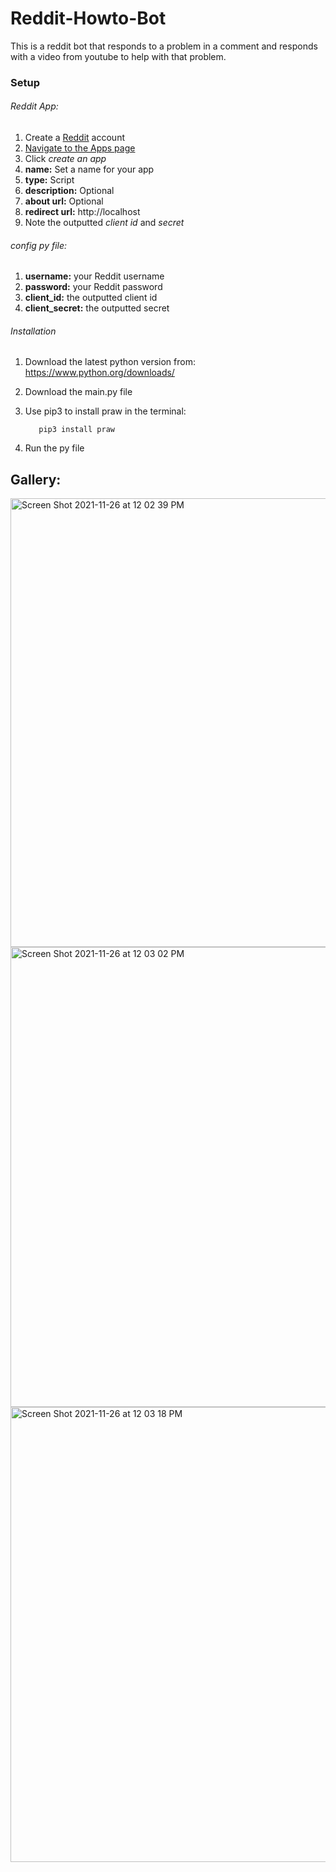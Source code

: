 # Reddit-Howto-Bot
This is a reddit bot that responds to a problem in a comment and responds with a video from youtube to help with that problem.
### Setup
###### Reddit App:
1. Create a [Reddit](https://www.reddit.com) account
2. [Navigate to the Apps page ](https://www.reddit.com/prefs/apps/)
3. Click *create an app*
4. **name:** Set a name for your app
5. **type:** Script
6. **description:** Optional
7. **about url:** Optional
8. **redirect url:** http://localhost
9. Note the outputted *client id* and *secret*

###### config py file:
1. **username:** your Reddit username
2. **password:** your Reddit password
3. **client_id:** the outputted client id
4. **client_secret:** the outputted secret


######  Installation
1. Download the latest python version from: https://www.python.org/downloads/
2. Download the main.py file
3. Use pip3 to install praw in the terminal:         
         
          pip3 install praw
5. Run the py file


## Gallery:

<img width="718" alt="Screen Shot 2021-11-26 at 12 02 39 PM" src="https://user-images.githubusercontent.com/84158176/143613213-a0f88560-6ab3-458b-91f2-66c6ed45e284.png">

<img width="736" alt="Screen Shot 2021-11-26 at 12 03 02 PM" src="https://user-images.githubusercontent.com/84158176/143613135-51e962f7-c100-45db-b3b5-2436c263228f.png">

<img width="728" alt="Screen Shot 2021-11-26 at 12 03 18 PM" src="https://user-images.githubusercontent.com/84158176/143613145-323afebf-bd50-499b-bd3c-11eab896a6a3.png">


